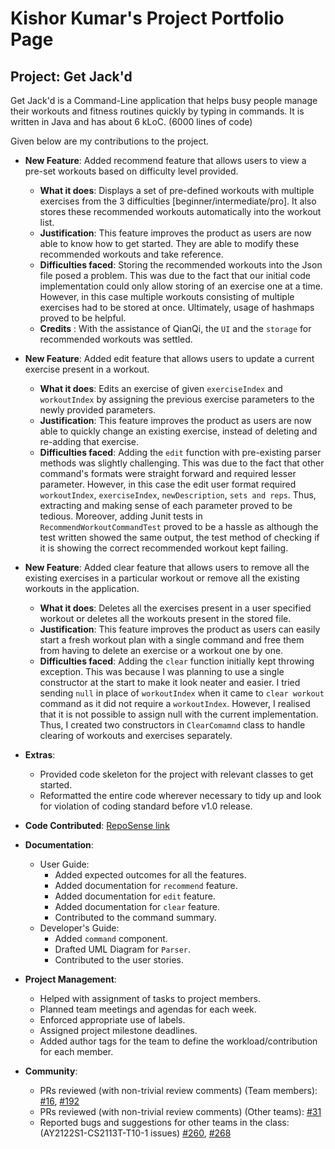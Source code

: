 # Kishor Kumar's Project Portfolio Page

## Project: Get Jack'd

Get Jack'd is a Command-Line application that helps busy people manage their workouts and fitness routines quickly by
typing in commands. It is written in Java and has about 6 kLoC. (6000 lines of code)

Given below are my contributions to the project.

- **New Feature**: Added recommend feature that allows users to view a pre-set workouts based on difficulty level
  provided.
    - **What it does**: Displays a set of pre-defined workouts with multiple exercises from the 3 difficulties [beginner/intermediate/pro].
        It also stores these recommended workouts automatically into the workout list.
    - **Justification**: This feature improves the product as users are now able to know how to get started. They are able to modify these recommended
        workouts and take reference.
    - **Difficulties faced**: Storing the recommended workouts into the Json file posed a problem. This was due to the fact that our initial
        code implementation could only allow storing of an exercise one at a time. However, in this case multiple workouts consisting of multiple exercises
        had to be stored at once. Ultimately, usage of hashmaps proved to be helpful.
    -  **Credits** : With the assistance of QianQi, the `UI` and the `storage` for recommended workouts was settled.


- **New Feature**: Added edit feature that allows users to update a current exercise present in a workout.
    - **What it does**: Edits an exercise of given `exerciseIndex` and `workoutIndex` by assigning the previous exercise parameters
      to the newly provided parameters.
    - **Justification**: This feature improves the product as users are now able to quickly change an existing exercise,
      instead of deleting and re-adding that exercise.
    - **Difficulties faced**: Adding the `edit` function with pre-existing parser methods was slightly challenging. This
      was due to the fact that other command's formats were straight forward and required lesser parameter. However, in
      this case the edit user format required `workoutIndex`, `exerciseIndex`, `newDescription`, `sets and reps`. 
      Thus, extracting and making sense of each parameter proved to be tedious. Moreover, adding Junit tests in `RecommendWorkoutCommandTest` proved to be a
      hassle as although the test written showed the same output, the test method of checking if it is showing the
      correct recommended workout kept failing.


- **New Feature**: Added clear feature that allows users to remove all the existing exercises in a particular workout or
  remove all the existing workouts in the application.
    - **What it does**: Deletes all the exercises present in a user specified workout or deletes all the workouts present 
      in the stored file.
    - **Justification**: This feature improves the product as users can easily start a fresh workout plan with a single
      command and free them from having to delete an exercise or a workout one by one.
    - **Difficulties faced**: Adding the `clear` function initially kept throwing exception. This was because I was
      planning to use a single constructor at the start to make it look neater and easier. I tried sending `null` in
      place of `workoutIndex` when it came to `clear workout` command as it did not require a `workoutIndex`. However, I
      realised that it is not possible to assign null with the current implementation. Thus, I created two constructors
      in `ClearComamnd` class to handle clearing of workouts and exercises separately.


- **Extras**:
    - Provided code skeleton for the project with relevant classes to get started.
    - Reformatted the entire code wherever necessary to tidy up and look for violation of coding standard before v1.0
      release.


- **Code
  Contributed**: [RepoSense link](https://nus-cs2113-ay2122s1.github.io/tp-dashboard/?search=Kishor&sort=groupTitle&sortWithin=title&since=2021-09-25&timeframe=commit&mergegroup=&groupSelect=groupByRepos&breakdown=false&tabOpen=true&tabType=authorship&tabAuthor=KishorKumar11&tabRepo=AY2122S1-CS2113T-F12-2%2Ftp%5Bmaster%5D&authorshipIsMergeGroup=false&authorshipFileTypes=docs~functional-code~test-code&authorshipIsBinaryFileTypeChecked=false)


- **Documentation**:
    - User Guide:
        - Added expected outcomes for all the features.
        - Added documentation for `recommend` feature.
        - Added documentation for `edit` feature.
        - Added documentation for `clear` feature.
        - Contributed to the command summary.
    - Developer's Guide:
        - Added `command` component.
        - Drafted UML Diagram for `Parser`.
        - Contributed to the user stories.


- **Project Management**:
    - Helped with assignment of tasks to project members.
    - Planned team meetings and agendas for each week.
    - Enforced appropriate use of labels.
    - Assigned project milestone deadlines.
    - Added author tags for the team to define the workload/contribution for each member.


- **Community**:
    - PRs reviewed (with non-trivial review comments) (Team members): 
      [#16](https://github.com/AY2122S1-CS2113T-F12-2/tp/pull/16),
      [#192](https://github.com/AY2122S1-CS2113T-F12-2/tp/pull/192)
    - PRs reviewed (with non-trivial review comments) (Other teams): 
      [#31](https://github.com/nus-cs2113-AY2122S1/tp/pull/31#pullrequestreview-792607552)
    - Reported bugs and suggestions for other teams in the class: (AY2122S1-CS2113T-T10-1 issues) 
      [#260](https://github.com/AY2122S1-CS2113T-T10-1/tp/issues/260),
      [#268](https://github.com/AY2122S1-CS2113T-T10-1/tp/issues/268)

